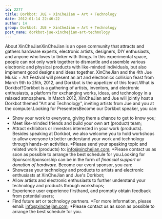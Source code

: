 ```yaml
---
id: 2277
title: Dorkbot: JUE + XinCheJian = Art + Technology
date: 2012-01-14 22:46:22
author: 14
group: Dorkbot: JUE + XinCheJian = Art + Technology
post_name: dorkbot-jue-xinchejian-art-technology
---
```


About XinCheJianXinCheJian is an open community that attracts and gathers hardware experts, electronic artists, designers, DIY enthusiasts, and anyone who loves to tinker with things. In this experimental space, people can not only work together to dismantle and assemble various electronic and physical products with like-minded individuals, but also implement good designs and ideas together. XinCheJian and the 4th Jue Music + Art Festival will present an art and electronics collision feast from March 9th to 25th, 2012, and Dorkbot is the appetizer of this feast.What is Dorkbot?Dorkbot is a gathering of artists, inventors, and electronic enthusiasts, a platform for exchanging works, ideas, and technology in a relaxed atmosphere. In March 2012, XinCheJian and Jue will jointly host a Dorkbot themed "Art and Technology", inviting artists from Jue and you at the computer.Looking for PresentersBecome our Dorkbot speaker, you can:
* Show your work to everyone, giving them a chance to get to know you;
* Meet like-minded friends and build your own art (product) team;
* Attract exhibitors or investors interested in your work (products).
Besides speaking at Dorkbot, we also welcome you to hold workshops to allow everyone to better understand your work and technology through hands-on activities. *Please send your speaking topic and related work (products) to: info@xinchejian.com; *Please contact us as soon as possible to arrange the best schedule for you.Looking for SponsorsSponsorship can be in the form of _financial support_ or _donation of hardware_. Become our event sponsor, you can:
* Showcase your technology and products to artists and electronic enthusiasts at XinCheJian and Jue's Dorkbot;
* Allow artists and electronic enthusiasts to further understand your technology and products through workshops;
* Experience user experience firsthand, and promptly obtain feedback from potential users;
* Find future art or technology partners.
*For more information, please email: info@xinchejian.com; *Please contact us as soon as possible to arrange the best schedule for you.